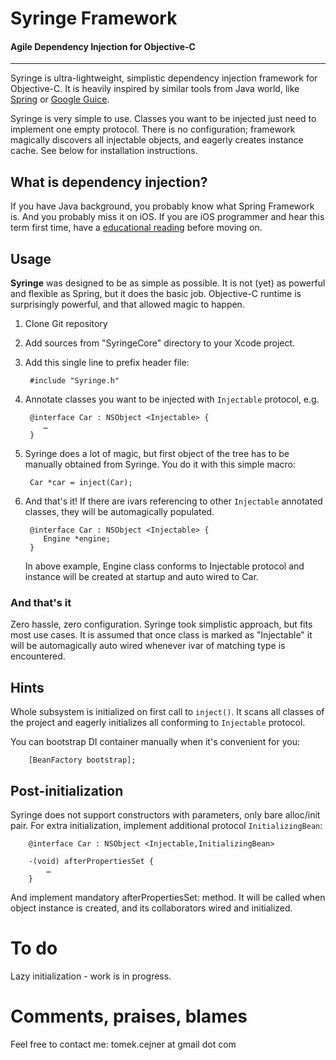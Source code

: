# Syringe Framework

#### Agile Dependency Injection for Objective-C

----

Syringe is ultra-lightweight, simplistic dependency injection framework for Objective-C. It is heavily inspired by similar tools from Java world, like [Spring](http://www.springframework.org) or [Google Guice](http://code.google.com/p/google-guice/).

Syringe is very simple to use. Classes you want to be injected just need to implement one empty protocol. There is no configuration; framework magically discovers all injectable objects, and eagerly creates instance cache. See below for installation instructions.

## What is dependency injection?

If you have Java background, you probably know what Spring Framework is. And you probably miss it on iOS. If you are iOS programmer and hear this term first time, have a [educational reading](http://en.wikipedia.org/wiki/Dependency_injection) before moving on.

## Usage

**Syringe** was designed to be as simple as possible. It is not (yet) as powerful and flexible as Spring, but it does the basic job. Objective-C runtime is surprisingly powerful, and that allowed magic to happen.

1. Clone Git repository
2. Add sources from "SyringeCore" directory to your Xcode project.
3. Add this single line to prefix header file:

		#include "Syringe.h"

4. Annotate classes you want to be injected with `Injectable` protocol, e.g.

		@interface Car : NSObject <Injectable> { 
		   …
		}

5. Syringe does a lot of magic, but first object of the tree has to be manually obtained from Syringe. You do it with this simple macro:

		Car *car = inject(Car);

6. And that's it! If there are ivars referencing to other `Injectable` annotated classes, they will be automagically populated.

		@interface Car : NSObject <Injectable> { 
		   Engine *engine;	
		}

	In above example, Engine class conforms to Injectable protocol and instance will be created at startup and auto wired to Car.

### And that's it

Zero hassle, zero configuration. Syringe took simplistic approach, but fits most use cases. It is assumed that once class is marked as "Injectable" it will be automagically auto wired whenever ivar of matching type is encountered.

## Hints

Whole subsystem is initialized on first call to `inject()`.  It scans all classes of the project and eagerly initializes all conforming to `Injectable` protocol.

You can bootstrap DI container manually when it's convenient for you:

		[BeanFactory bootstrap];

## Post-initialization

Syringe does not support constructors with parameters, only bare alloc/init pair. For extra initialization, implement additional protocol `InitializingBean`:

		@interface Car : NSObject <Injectable,InitializingBean> 

		-(void) afterPropertiesSet {
			…
		}


And implement mandatory afterPropertiesSet: method. It will be called when object instance is created, and its collaborators wired and initialized.

# To do

Lazy initialization - work is in progress. 

# Comments, praises, blames

Feel free to contact me: tomek.cejner at gmail dot com